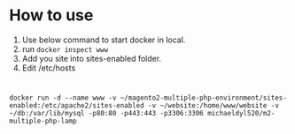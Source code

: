 # How to use
1. Use below command to start docker in local.
2. run `docker inspect www`
3. Add you site into sites-enabled folder.
4. Edit /etc/hosts
# 
```shell
docker run -d --name www -v ~/magento2-multiple-php-environment/sites-enabled:/etc/apache2/sites-enabled -v ~/website:/home/www/website -v ~/db:/var/lib/mysql -p80:80 -p443:443 -p3306:3306 michaeldyl520/m2-multiple-php-lamp
```